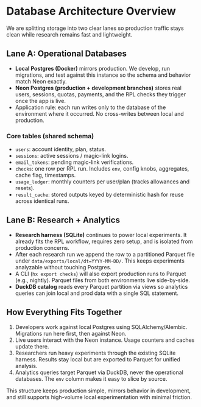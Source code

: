 # Database Architecture Overview

We are splitting storage into two clear lanes so production traffic stays clean while research remains fast and lightweight.

## Lane A: Operational Databases

- **Local Postgres (Docker)** mirrors production. We develop, run migrations, and test against this instance so the schema and behavior match Neon exactly.
- **Neon Postgres (production + development branches)** stores real users, sessions, quotas, payments, and the RPL checks they trigger once the app is live.
- Application rule: each run writes only to the database of the environment where it occurred. No cross-writes between local and production.

### Core tables (shared schema)
- `users`: account identity, plan, status.
- `sessions`: active sessions / magic-link logins.
- `email_tokens`: pending magic-link verifications.
- `checks`: one row per RPL run. Includes `env`, config knobs, aggregates, cache flag, timestamps.
- `usage_ledger`: monthly counters per user/plan (tracks allowances and resets).
- `result_cache`: stored outputs keyed by deterministic hash for reuse across identical runs.

## Lane B: Research + Analytics

- **Research harness (SQLite)** continues to power local experiments. It already fits the RPL workflow, requires zero setup, and is isolated from production concerns.
- After each research run we append the row to a partitioned Parquet file under `data/exports/local/dt=YYYY-MM-DD/`. This keeps experiments analyzable without touching Postgres.
- A CLI (`hx export checks`) will also export production runs to Parquet (e.g., nightly). Parquet files from both environments live side-by-side.
- **DuckDB catalog** reads every Parquet partition via views so analytics queries can join local and prod data with a single SQL statement.

## How Everything Fits Together

1. Developers work against local Postgres using SQLAlchemy/Alembic. Migrations run here first, then against Neon.
2. Live users interact with the Neon instance. Usage counters and caches update there.
3. Researchers run heavy experiments through the existing SQLite harness. Results stay local but are exported to Parquet for unified analysis.
4. Analytics queries target Parquet via DuckDB, never the operational databases. The `env` column makes it easy to slice by source.

This structure keeps production simple, mirrors behavior in development, and still supports high-volume local experimentation with minimal friction.
